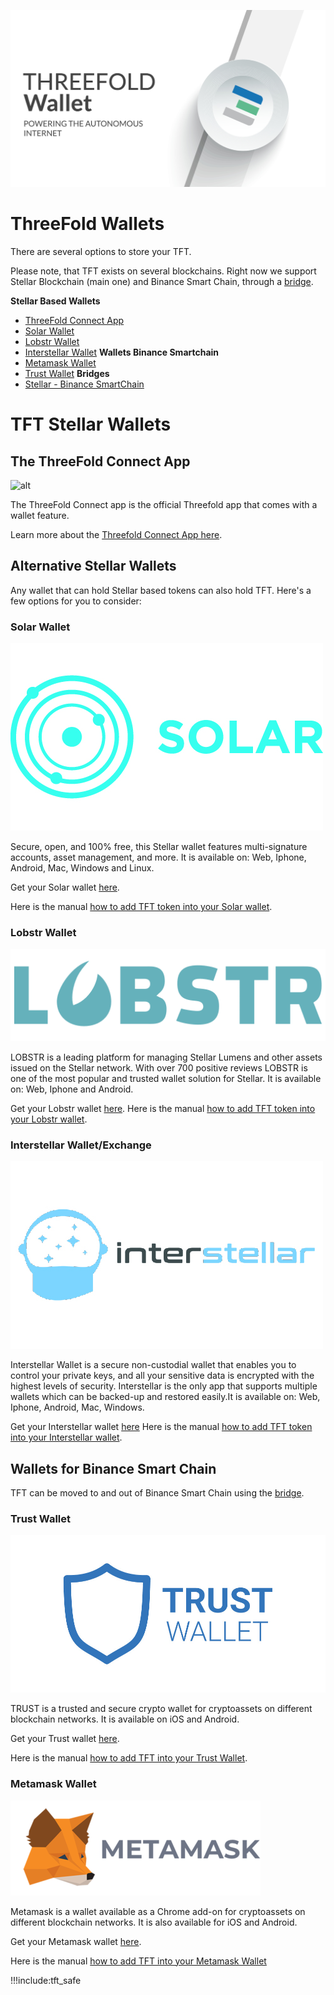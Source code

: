 
![](img/threefold_wallet_large_header.jpg)

<!-- ![](img/tftexplo.jpg) -->

# ThreeFold Wallets

There are several options to store your TFT. 

Please note, that TFT exists on several blockchains. 
Right now we support Stellar Blockchain (main one) and Binance Smart Chain, through a [bridge](tft_bsc_bridge).

**Stellar Based Wallets**
- [ThreeFold Connect App](threefold_connect)
- [Solar Wallet](solar_wallet)
- [Lobstr Wallet](lobstr_wallet)
- [Interstellar Wallet](tft_interstellar)
**Wallets Binance Smartchain**
- [Metamask Wallet](tft_bsc_metamask)
- [Trust Wallet](tft_bsc_trustwallet)
**Bridges**
- [Stellar - Binance SmartChain](tft_bsc_bridge)


# TFT Stellar Wallets

## The ThreeFold Connect App

![alt](img/threefold_connect_4screens.jpg)

The ThreeFold Connect app is the official Threefold app that comes with a wallet feature.

Learn more about the [Threefold Connect App here](threefold_connect).

## Alternative Stellar Wallets

Any wallet that can hold Stellar based tokens can also hold TFT. Here's a few options for you to consider:

### Solar Wallet

![alt](img/solar_wallet_logo_.jpg ':size=300')

Secure, open, and 100% free, this Stellar wallet features multi-signature accounts, asset management, and more. It is available on: Web, Iphone, Android, Mac, Windows and Linux.

Get your Solar wallet [here](https://solarwallet.io/).

Here is the manual [how to add TFT token into your Solar wallet](solar_wallet).

### Lobstr Wallet

![alt](img/lobstr_wallet_logo_.png ':size=300')

LOBSTR is a leading platform for managing Stellar Lumens and other assets issued on the Stellar network. With over 700 positive reviews LOBSTR is one of the most popular and trusted wallet solution for Stellar. It is available on: Web, Iphone and Android.

Get your Lobstr wallet [here](https://lobstr.co/).
Here is the manual [how to add TFT token into your Lobstr wallet](lobstr_wallet).

### Interstellar Wallet/Exchange

![alt](img/interstellar_wallet_logo_.jpg ':size=300')

Interstellar Wallet is a secure non-custodial wallet that enables you to control your private keys, and all your sensitive data is encrypted with the highest levels of security. Interstellar is the only app that supports multiple wallets which can be backed-up and restored easily.It is available on: Web, Iphone, Android, Mac, Windows.

Get your Interstellar wallet [here](https://interstellar.exchange/)
Here is the manual [how to add TFT token into your Interstellar wallet](tft_interstellar).

## Wallets for Binance Smart Chain

TFT can be moved to and out of Binance Smart Chain using the [bridge](tft_bsc_bridge).

### Trust Wallet

![alt](img/trustwallet_logo.jpg ':size=300')

TRUST is a trusted and secure crypto wallet for cryptoassets on different blockchain networks. It is available on iOS and Android.

Get your Trust wallet [here](https://trustwallet.com/).

Here is the manual [how to add TFT into your Trust Wallet](tft_bsc_trustwallet).

### Metamask Wallet

![alt](img/metamask_logo_.png ':size=300')

Metamask is a wallet available as a Chrome add-on for cryptoassets on different blockchain networks. It is also available for iOS and Android. 

Get your Metamask wallet [here](https://metamask.io/).

Here is the manual [how to add TFT into your Metamask Wallet](tft_bsc_metamask)

!!!include:tft_safe